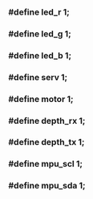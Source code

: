 <h3>#define led_r 1;<h3>
<h3>#define led_g 1;<h3>
<h3>#define led_b 1;<h3>
<h3>#define serv 1;<h3>
<h3>#define motor 1;<h3>
<h3>#define depth_rx 1;<h3>
<h3>#define depth_tx 1;<h3>
<h3>#define mpu_scl 1;<h3>
<h3>#define mpu_sda 1;<h3>

